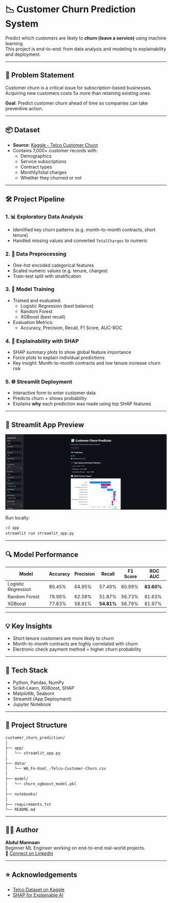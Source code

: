 
# 📉 Customer Churn Prediction System

Predict which customers are likely to **churn (leave a service)** using machine learning.  
This project is end-to-end: from data analysis and modeling to explainability and deployment.

---

## 🧠 Problem Statement

Customer churn is a critical issue for subscription-based businesses.  
Acquiring new customers costs 5x more than retaining existing ones.

**Goal**: Predict customer churn ahead of time so companies can take preventive action.

---

## 📦 Dataset

- **Source**: [Kaggle - Telco Customer Churn](https://www.kaggle.com/datasets/blastchar/telco-customer-churn)
- Contains 7,000+ customer records with:
  - Demographics
  - Service subscriptions
  - Contract types
  - Monthly/total charges
  - Whether they churned or not

---

## 🛠️ Project Pipeline

### 1. 📊 **Exploratory Data Analysis**
- Identified key churn patterns (e.g. month-to-month contracts, short tenure)
- Handled missing values and converted `TotalCharges` to numeric

### 2. 🧼 **Data Preprocessing**
- One-hot encoded categorical features
- Scaled numeric values (e.g. tenure, charges)
- Train-test split with stratification

### 3. 🤖 **Model Training**
- Trained and evaluated:
  - Logistic Regression (best balance)
  - Random Forest
  - XGBoost (best recall)
- Evaluation Metrics:
  - Accuracy, Precision, Recall, F1 Score, AUC-ROC

### 4. 🧠 **Explainability with SHAP**
- SHAP summary plots to show global feature importance
- Force plots to explain individual predictions
- Key insight: Month-to-month contracts and low tenure increase churn risk

### 5. 🌐 **Streamlit Deployment**
- Interactive form to enter customer data
- Predicts churn + shows probability
- Explains **why** each prediction was made using top SHAP features

---

## 🚀 Streamlit App Preview

![Streamlit UI Screenshot](https://github.com/abdulmannaan502/Customer_Churn_Prediction/blob/main/Images/1.png)

Run locally:
```bash
cd app
streamlit run streamlit_app.py
```

---

## 🔍 Model Performance

| Model               | Accuracy | Precision | Recall | F1 Score | ROC AUC |
|--------------------|----------|-----------|--------|----------|---------|
| Logistic Regression| 80.45%   | 64.95%    | 57.49% | 60.99%   | **83.60%** |
| Random Forest       | 78.96%   | 62.58%    | 51.87% | 56.73%   | 81.63% |
| XGBoost             | 77.83%   | 58.91%    | **54.81%** | 56.79%   | 81.97% |

---

## 💡 Key Insights

- Short tenure customers are more likely to churn
- Month-to-month contracts are highly correlated with churn
- Electronic check payment method = higher churn probability

---

## 🧰 Tech Stack

- Python, Pandas, NumPy
- Scikit-Learn, XGBoost, SHAP
- Matplotlib, Seaborn
- Streamlit (App Deployment)
- Jupyter Notebook

---

## 📁 Project Structure

```
customer_churn_prediction/
│
├── app/
│   └── streamlit_app.py
│
├── data/
│   └── WA_Fn-UseC_-Telco-Customer-Churn.csv
│
├── model/
│   └── churn_xgboost_model.pkl
│
├── notebooks/
│
├── requirements.txt
└── README.md
```

---

## 🙋‍♂️ Author

**Abdul Mannaan**  
Beginner ML Engineer working on end-to-end real-world projects.  
🔗 [Connect on LinkedIn](https://www.linkedin.com/in/abdulmannaan/)

---

## ⭐ Acknowledgements

- [Telco Dataset on Kaggle](https://www.kaggle.com/datasets/blastchar/telco-customer-churn)
- [SHAP for Explainable AI](https://github.com/slundberg/shap)
